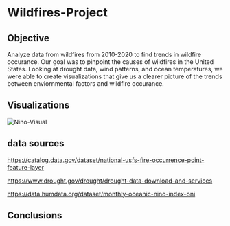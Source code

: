 # Wildfires-Project
## Objective
Analyze data from wildfires from 2010-2020 to find trends in wildfire occurance. Our goal was to pinpoint the causes of wildfires in the United States. Looking at drought data, wind patterns, and ocean temperatures, we were able to create visualizations that give us a clearer picture of the trends between enviornmental factors and wildfire occurance. 
## Visualizations
![Nino-Visual](https://raw.githubusercontent.com/erharker/Wildfires-Javascript-Project/master/Monthly%20Oceanic%20Nino%20Index%20(ONI).JPG)

## data sources
https://catalog.data.gov/dataset/national-usfs-fire-occurrence-point-feature-layer

https://www.drought.gov/drought/drought-data-download-and-services

https://data.humdata.org/dataset/monthly-oceanic-nino-index-oni

## Conclusions
